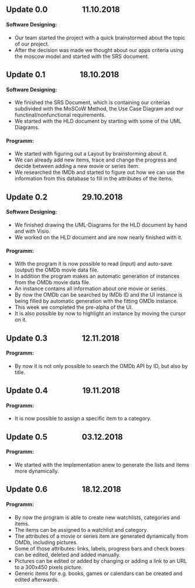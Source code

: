 ## Update 0.0  &nbsp;&nbsp;&nbsp;&nbsp;&nbsp;&nbsp;&nbsp;&nbsp;&nbsp;&nbsp;&nbsp;&nbsp;&nbsp;&nbsp;&nbsp;&nbsp;&nbsp; 11.10.2018
#### Software Designing:
- Our team started the project with a quick brainstormed about the topic of our project.
- After the decision was made we thought about our apps criteria using the moscow model and started with the SRS document.

## Update 0.1  &nbsp;&nbsp;&nbsp;&nbsp;&nbsp;&nbsp;&nbsp;&nbsp;&nbsp;&nbsp;&nbsp;&nbsp;&nbsp;&nbsp;&nbsp;&nbsp;&nbsp; 18.10.2018
#### Software Designing:
- We finished the SRS Document, which is containing our criterias subdivided with the MoSCoW Method, the Use Case Diagram and our functinal/nonfunctional requirements. 
- We started with the HLD document by starting with some of the UML Diagrams.

#### Programm:
- We started with figuring out a Layout by brainstorming about it.
- We can already add new items, trace and change the progress and decide between adding a new movie or series item.
- We researched the IMDb and started to figure out how we can use the information from this database to fill in the attributes of the items.

## Update 0.2  &nbsp;&nbsp;&nbsp;&nbsp;&nbsp;&nbsp;&nbsp;&nbsp;&nbsp;&nbsp;&nbsp;&nbsp;&nbsp;&nbsp;&nbsp;&nbsp;&nbsp; 29.10.2018
#### Software Designing:
- We finished drawing the UML-Diagrams for the HLD document by hand and with Visio.
- We worked on the HLD document and are now nearly finished with it.

#### Programm:
- With the program it is now possible to read (input) and auto-save (output) the OMDb movie data file. 
- In addition the program makes an automatic generation of instances from the OMDb movie data file. 
- An instance contains all information about one movie or series. 
- By now the OMDb can be searched by IMDb ID and the UI instance is being filled by automatic generation with the fitting OMDb instance. 
- This week we completed the pre-alpha of the UI. 
- It is also possible by now to highlight an instance by moving the cursor on it.

## Update 0.3  &nbsp;&nbsp;&nbsp;&nbsp;&nbsp;&nbsp;&nbsp;&nbsp;&nbsp;&nbsp;&nbsp;&nbsp;&nbsp;&nbsp;&nbsp;&nbsp;&nbsp; 12.11.2018
#### Programm:
- By now it is not only possible to search the OMDb API by ID, but also by title.

## Update 0.4  &nbsp;&nbsp;&nbsp;&nbsp;&nbsp;&nbsp;&nbsp;&nbsp;&nbsp;&nbsp;&nbsp;&nbsp;&nbsp;&nbsp;&nbsp;&nbsp;&nbsp; 19.11.2018
#### Programm:
- It is now possible to assign a specific item to a category.

## Update 0.5  &nbsp;&nbsp;&nbsp;&nbsp;&nbsp;&nbsp;&nbsp;&nbsp;&nbsp;&nbsp;&nbsp;&nbsp;&nbsp;&nbsp;&nbsp;&nbsp;&nbsp; 03.12.2018
#### Programm:
- We started with the implementation anew to generate the lists and items more dynamically.

## Update 0.6  &nbsp;&nbsp;&nbsp;&nbsp;&nbsp;&nbsp;&nbsp;&nbsp;&nbsp;&nbsp;&nbsp;&nbsp;&nbsp;&nbsp;&nbsp;&nbsp;&nbsp; 18.12.2018
#### Programm:
- By now the program is able to create new watchlists, categories and items. 
- The items can be assigned to a watchlist and category.
- The attributes of a movie or series item are generated dynamically from OMDb, including pictures.
- Some of those attributes: links, labels, progress bars and check boxes can be edited, deleted and added manually.
- Pictures can be edited or added by changing or adding a link to an URL to a 300x450 pixels picture.
- Generic items for e.g. books, games or calendars can be created and edited afterwards.
